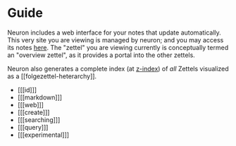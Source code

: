 # Guide

Neuron includes a web interface for your notes that update automatically. This very site you are viewing is managed by neuron; and you may access its notes [here](https://github.com/srid/neuron/tree/master/guide). The "zettel" you are viewing currently is conceptually termed an "overview zettel", as it provides a portal into the other zettels. 

Neuron also generates a complete index (at [z-index](./z-index.html)) of *all* Zettels visualized as a [[folgezettel-heterarchy]].

- [[[id]]]
- [[[markdown]]]
- [[[web]]]
- [[[create]]]
- [[[searching]]]
- [[[query]]]
- [[[experimental]]]